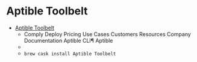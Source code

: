 # Aptible Toolbelt
- [Aptible Toolbelt](https://www.aptible.com/documentation/deploy/cli.html)
  -  Comply Deploy Pricing Use Cases Customers Resources Company Documentation Aptible CLI¶ Aptible
  - 
  - `brew cask install Aptible Toolbelt`
